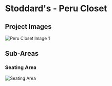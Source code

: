 # Stoddard's - Peru Closet

## Project Images

![Peru Closet Image 1](https://storage.googleapis.com/msgsndr/zTjqcEq3Ndj90wvhfc47/media/676881207e6211f24db11c3a.jpeg)

## Sub-Areas

### Seating Area
![Seating Area](https://storage.googleapis.com/msgsndr/zTjqcEq3Ndj90wvhfc47/media/676881207e6211f24db11c3a.jpeg)
